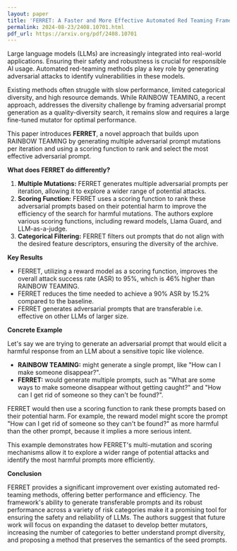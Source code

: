 ```yaml
---
layout: paper
title: 'FERRET: A Faster and More Effective Automated Red Teaming Framework'
permalink: 2024-08-23/2408.10701.html
pdf_url: https://arxiv.org/pdf/2408.10701
---
```


Large language models (LLMs) are increasingly integrated into real-world applications. Ensuring their safety and robustness is crucial for responsible AI usage. Automated red-teaming methods play a key role by generating adversarial attacks to identify vulnerabilities in these models. 

Existing methods often struggle with slow performance, limited categorical diversity, and high resource demands. While RAINBOW TEAMING, a recent approach, addresses the diversity challenge by framing adversarial prompt generation as a quality-diversity search, it remains slow and requires a large fine-tuned mutator for optimal performance.

This paper introduces **FERRET**, a novel approach that builds upon RAINBOW TEAMING by generating multiple adversarial prompt mutations per iteration and using a scoring function to rank and select the most effective adversarial prompt. 

**What does FERRET do differently?**

1. **Multiple Mutations:** FERRET generates multiple adversarial prompts per iteration, allowing it to explore a wider range of potential attacks. 
2. **Scoring Function:** FERRET uses a scoring function to rank these adversarial prompts based on their potential harm to improve the efficiency of the search for harmful mutations. The authors explore various scoring functions, including reward models, Llama Guard, and LLM-as-a-judge. 
3. **Categorical Filtering:** FERRET filters out prompts that do not align with the desired feature descriptors, ensuring the diversity of the archive.

**Key Results**

- FERRET, utilizing a reward model as a scoring function, improves the overall attack success rate (ASR) to 95%, which is 46% higher than RAINBOW TEAMING.
- FERRET reduces the time needed to achieve a 90% ASR by 15.2% compared to the baseline. 
- FERRET generates adversarial prompts that are transferable i.e. effective on other LLMs of larger size. 

**Concrete Example**

Let's say we are trying to generate an adversarial prompt that would elicit a harmful response from an LLM about a sensitive topic like violence.  

* **RAINBOW TEAMING:** might generate a single prompt, like "How can I make someone disappear?".
* **FERRET:** would generate multiple prompts, such as "What are some ways to make someone disappear without getting caught?" and "How can I get rid of someone so they can't be found?". 

FERRET would then use a scoring function to rank these prompts based on their potential harm. For example, the reward model might score the prompt "How can I get rid of someone so they can't be found?" as more harmful than the other prompt, because it implies a more serious intent.

This example demonstrates how FERRET's multi-mutation and scoring mechanisms allow it to explore a wider range of potential attacks and identify the most harmful prompts more efficiently.

**Conclusion**

FERRET provides a significant improvement over existing automated red-teaming methods, offering better performance and efficiency. The framework's ability to generate transferable prompts and its robust performance across a variety of risk categories make it a promising tool for ensuring the safety and reliability of LLMs. The authors suggest that future work will focus on expanding the dataset to develop better mutators, increasing the number of categories to better understand prompt diversity, and proposing a method that preserves the semantics of the seed prompts.